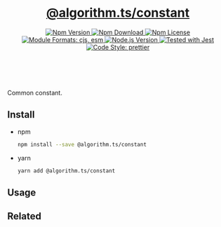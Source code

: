 <header>
  <h1 align="center">
    <a href="https://github.com/guanghechen/algorithm.ts/tree/release-3.x.x/packages/constant#readme">@algorithm.ts/constant</a>
  </h1>
  <div align="center">
    <a href="https://www.npmjs.com/package/@algorithm.ts/constant">
      <img
        alt="Npm Version"
        src="https://img.shields.io/npm/v/@algorithm.ts/constant.svg"
      />
    </a>
    <a href="https://www.npmjs.com/package/@algorithm.ts/constant">
      <img
        alt="Npm Download"
        src="https://img.shields.io/npm/dm/@algorithm.ts/constant.svg"
      />
    </a>
    <a href="https://www.npmjs.com/package/@algorithm.ts/constant">
      <img
        alt="Npm License"
        src="https://img.shields.io/npm/l/@algorithm.ts/constant.svg"
      />
    </a>
    <a href="#install">
      <img
        alt="Module Formats: cjs, esm"
        src="https://img.shields.io/badge/module_formats-cjs%2C%20esm-green.svg"
      />
    </a>
    <a href="https://github.com/nodejs/node">
      <img
        alt="Node.js Version"
        src="https://img.shields.io/node/v/@algorithm.ts/constant"
      />
    </a>
    <a href="https://github.com/facebook/jest">
      <img
        alt="Tested with Jest"
        src="https://img.shields.io/badge/tested_with-jest-9c465e.svg"
      />
    </a>
    <a href="https://github.com/prettier/prettier">
      <img
        alt="Code Style: prettier"
        src="https://img.shields.io/badge/code_style-prettier-ff69b4.svg?style=flat-square"
      />
    </a>
  </div>
</header>
<br/>


Common constant.

## Install

* npm

  ```bash
  npm install --save @algorithm.ts/constant
  ```

* yarn

  ```bash
  yarn add @algorithm.ts/constant
  ```


## Usage


## Related


[homepage]: https://github.com/guanghechen/algorithm.ts/tree/release-3.x.x/packages/constant#readme
